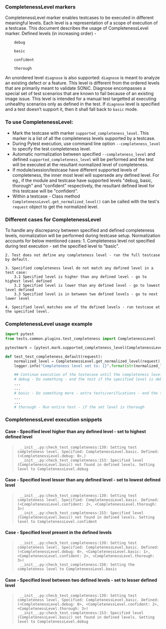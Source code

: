 ### CompletenessLevel markers
CompletenessLevel marker enables testcases to be executed in different meaningful levels.
Each level is a representation of a scope of execution of a testcase. This document describes the usage of CompletenessLevel marker.
Defined levels (in increasing order) -

        debug

        basic

        confident

        thorough

An unordered level `diagnose` is also supported:
`diagnose` is meant to analyze an existing defect or a feature. This level is different from the ordered levels that are primarily meant to validate SONiC.
Diagnose encompasses a special set of test scenarios that are known to fail because of an existing image issue. This level is intended for a manual test targetted at executing unhealthy scenarios only as defined in the test. If `diagnose` level is specified and a test doesn’t support it, then it shall fall back to `basic` mode.

### To use CompletenessLevel:
- Mark the testcase with marker ```supported_completeness_level```. This marker is a list of all the completeness levels supported by a testcase.
- During Pytest execution, use command line option ```--completeness_level``` to specify the test completeness level.
- Automatic normalization between specified ```--completeness_level``` and defined ```supported_completeness_level``` will be performed and the test will be executed at the resultant normalized level of completeness.
- If module/session/testcase have different supported levels of completeness, the inner most level will supersede any defined level.
  For eg., if the module and testcase have supported levels "debug, basic, thorough" and "confident" respectively, the resultant defined level for this testcase will be "confident".
- Within a testcase - Class method `CompletenessLevel.get_normalized_level()` can be called with the test's `request` object to get the normalized level.

### Different cases for CompletenessLevel

To handle any discrepancy between specified and defined completeness levels, normalization will be performed during testcase setup. Normalization accounts for below mentioned cases:
    1. Completeness level not specified during test execution - set the specified level to "basic".

    2. Test does not define any completeness level - run the full testcase by default.

    3. Specified completeness level do not match any defined level in a test case:
        3.1 Specified level is higher than any defined level - go to highest level defined
        3.2 Specified level is lower than any defined level - go to lowest level defined
        3.3 Specified level is in between two defined levels - go to next lower level

    4. Specified level matches one of the defined levels - run testcase at the specified level.

### CompletenessLevel usage example
```python
import pytest
from tests.common.plugins.test_completeness import CompletenessLevel

pytestmark = [pytest.mark.supported_completeness_level(CompletenessLevel.debug, CompletenessLevel.thorough)]

def test_test_completeness_default(request):
    normalized_level = CompletenessLevel.get_normalized_level(request)
    logger.info("Completeness level set to: {}".format(str(normalized_level)))

    ## Continue execution of the testecase until the completeness level specified.
    # debug - Do something - end the test if the specified level is debug
    ...
    ...
    # basic - Do something more - extra tests/verifications - end the test now if the level is basic
    ...
    ...
    # thorough - Run entire test - if the set level is thorough
```

### CompletenessLevel execution snippets

#### Case - Specified level higher than any defined level - set to highest defined level
>      __init__.py:check_test_completeness:139: Setting test completeness level. Specified: CompletenessLevel.basic. Defined: (<CompletenessLevel.debug: 0>,)
>      __init__.py:check_test_completeness:153: Specified level (CompletenessLevel.basic) not found in defined levels. Setting level to CompletenessLevel.debug

#### Case - Specified level lesser than any defined level - set to lowest defined level
>      __init__.py:check_test_completeness:139: Setting test completeness level. Specified: CompletenessLevel.basic. Defined: (<CompletenessLevel.confident: 2>, <CompletenessLevel.thorough: 3>)
>      __init__.py:check_test_completeness:153: Specified level (CompletenessLevel.basic) not found in defined levels. Setting level to CompletenessLevel.confident

#### Case - Specified level present in the defined levels
>      __init__.py:check_test_completeness:139: Setting test completeness level. Specified: CompletenessLevel.basic. Defined: (<CompletenessLevel.debug: 0>, <CompletenessLevel.basic: 1>, <CompletenessLevel.confident: 2>, <CompletenessLevel.thorough: 3>)
>      __init__.py:check_test_completeness:156: Setting the completeness level to CompletenessLevel.basic

#### Case - Specified level between two defined levels - set to lesser defined level
>      __init__.py:check_test_completeness:139: Setting test completeness level. Specified: CompletenessLevel.basic. Defined: (<CompletenessLevel.debug: 0>, <CompletenessLevel.confident: 2>, <CompletenessLevel.thorough: 3>)
>      __init__.py:check_test_completeness:153: Specified level (CompletenessLevel.basic) not found in defined levels. Setting level to CompletenessLevel.debug
